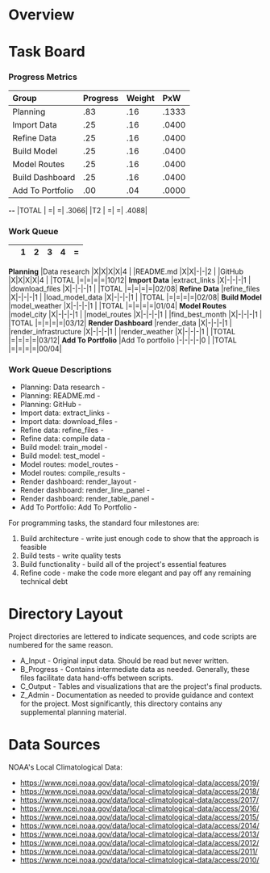 # Overview

# Task Board
### Progress Metrics

|Group            |Progress |Weight |PxW   |
|:-               |:-       |:-     |:-    |
|Planning         |      .83|    .16| .1333|
|Import Data      |      .25|    .16| .0400|
|Refine Data      |      .25|    .16| .0400|
|Build Model      |      .25|    .16| .0400|
|Model Routes     |      .25|    .16| .0400|
|Build Dashboard  |      .25|    .16| .0400|
|Add To Portfolio |      .00|    .04| .0000|
**--**
|TOTAL            |        =|      =| .3066|
|T2               |        =|      =| .4088|

### Work Queue

|  | 1| 2| 3| 4| =|
|:-|:-|:-|:-|:-|:-|
**Planning**
|Data research         |X|X|X|X|4    |
|README.md             |X|X|-|-|2    |
|GitHub                |X|X|X|X|4    |
|TOTAL                 |=|=|=|=|10/12|
**Import Data**
|extract_links         |X|-|-|-|1    |
|download_files        |X|-|-|-|1    |
|TOTAL                 |=|=|=|=|02/08|
**Refine Data**
|refine_files          |X|-|-|-|1    |
|load_model_data       |X|-|-|-|1    |
|TOTAL                 |=|=|=|=|02/08|
**Build Model**
|model_weather         |X|-|-|-|1    |
|TOTAL                 |=|=|=|=|01/04|
**Model Routes**
|model_city            |X|-|-|-|1    |
|model_routes          |X|-|-|-|1    |
|find_best_month       |X|-|-|-|1    |
|TOTAL                 |=|=|=|=|03/12|
**Render Dashboard**
|render_data           |X|-|-|-|1    |
|render_infrastructure |X|-|-|-|1    |
|render_weather        |X|-|-|-|1    |
|TOTAL                 |=|=|=|=|03/12|
**Add To Portfolio**
|Add To portfolio      |-|-|-|-|0    |
|TOTAL                 |=|=|=|=|00/04|

### Work Queue Descriptions

+ Planning: Data research -
+ Planning: README.md -
+ Planning: GitHub -
+ Import data: extract_links -
+ Import data: download_files -
+ Refine data: refine_files -
+ Refine data: compile data -
+ Build model: train_model -
+ Build model: test_model -
+ Model routes: model_routes -
+ Model routes: compile_results -
+ Render dashboard: render_layout -
+ Render dashboard: render_line_panel -
+ Render dashboard: render_table_panel -
+ Add To Portfolio: Add To Portfolio -

For programming tasks, the standard four milestones are:
1. Build architecture - write just enough code to show that the approach is
   feasible
2. Build tests - write quality tests
3. Build functionality - build all of the project's essential features
4. Refine code - make the code more elegant and pay off any remaining
   technical debt

# Directory Layout
Project directories are lettered to indicate sequences, and code scripts are
numbered for the same reason.
+ A_Input - Original input data.  Should be read but never written.
+ B_Progress - Contains intermediate data as needed.  Generally, these files
facilitate data hand-offs between scripts.
+ C_Output - Tables and visualizations that are the project's final products.
+ Z_Admin - Documentation as needed to provide guidance and context for the
project. Most significantly, this directory contains any supplemental planning material.

# Data Sources

NOAA's Local Climatological Data:
+ https://www.ncei.noaa.gov/data/local-climatological-data/access/2019/
+ https://www.ncei.noaa.gov/data/local-climatological-data/access/2018/
+ https://www.ncei.noaa.gov/data/local-climatological-data/access/2017/
+ https://www.ncei.noaa.gov/data/local-climatological-data/access/2016/
+ https://www.ncei.noaa.gov/data/local-climatological-data/access/2015/
+ https://www.ncei.noaa.gov/data/local-climatological-data/access/2014/
+ https://www.ncei.noaa.gov/data/local-climatological-data/access/2013/
+ https://www.ncei.noaa.gov/data/local-climatological-data/access/2012/
+ https://www.ncei.noaa.gov/data/local-climatological-data/access/2011/
+ https://www.ncei.noaa.gov/data/local-climatological-data/access/2010/

